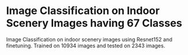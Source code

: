 # Image Classification on Indoor Scenery Images having 67 Classes
Image Classification on indoor scenery images using Resnet152 and finetuning. 
Trained on 10934 images and tested on 2343 images.

